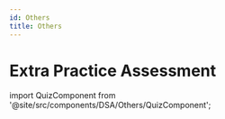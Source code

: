 ```yaml
---
id: Others
title: Others
---
```


# Extra Practice Assessment

import QuizComponent from '@site/src/components/DSA/Others/QuizComponent';

<QuizComponent />